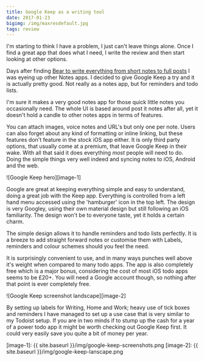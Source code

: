 ```yaml
---
title: Google Keep as a writing tool
date: 2017-01-23
bigimg: /img/maxresdefault.jpg
tags: review
---
```

I'm starting to think I have a problem, I just can't leave things alone. Once I find a great app that does what I need, I write the review and then start looking at other options.

Days after finding [Bear to write everything from short notes to full posts][1] I was eyeing up other Notes apps. I decided to give Google Keep a try and it is actually pretty good. Not really as a notes app, but for reminders and todo lists.

I'm sure it makes a very good notes app for those quick little notes you occasionally need. The whole UI is based around post it notes after all, yet it doesn't hold a candle to other notes apps in terms of features.

You can attach images, voice notes and URL's but only one per note. Users can also forget about any kind of formatting or inline linking, but these features don't feature in the stock iOS app either. It is only third party options, that usually come at a premium, that leave Google Keep in their wake. With all that said it does everything  _most_ people will need to do. Doing the simple things very well indeed and syncing notes to iOS, Android and the web.

![Google Keep hero][image-1]

Google are great at keeping everything simple and easy to understand, doing a great job with the Keep app. Everything is controlled from a left hand menu accessed using the 'hamburger' icon in the top left. The design is very Googley, using their own material design but still following an iOS familiarity. The design won't be to everyone taste, yet it holds a certain charm.

The simple design allows it to handle reminders and todo lists perfectly. It is a breeze to add straight forward notes or customise them with Labels, reminders and colour schemes should you feel the need.

It is surprisingly convenient to use, and in many ways punches well above it's weight when compared to many todo apps. The app is also completely free which is a major bonus, considering the cost of most iOS todo apps seems to be £20+.  You will need a Google account though, so nothing after that point is ever completely free.

![Google Keep screenshot landscape][image-2]

By setting up labels for Writing, Home and Work; heavy use of tick boxes and reminders I have managed to set up a use case that is very similar to my Todoist setup. If you are in two minds if to stump up the cash for a year of a power todo app it might be worth checking out Google Keep first. It could very easily save you quite a bit of money per year.

[1]:	http://www.gr36.com/bear-the-serious-notes-app/

[image-1]:	{{ site.baseurl }}/img/google-keep-screenshots.png
[image-2]:	{{ site.baseurl }}/img/google-keep-lanscape.png
